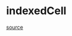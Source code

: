 # indexedCell

[source](github.com/OpenFOAM-jp/OpenFOAM-utilities-tutorials-jp/blob/master/v1906/mesh/generation/foamyMesh/conformalVoronoiMesh/conformalVoronoiMesh/indexedCell/indexedCell.C/indexedCell.C)




